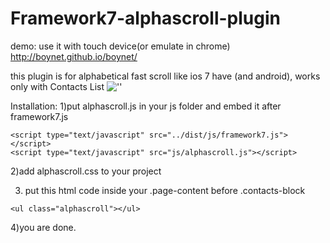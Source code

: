 Framework7-alphascroll-plugin
=============================
demo: use it with touch device(or emulate in chrome)
http://boynet.github.io/boynet/


this plugin is for alphabetical fast scroll like ios 7 have (and android), works only with Contacts List
![''](http://i58.tinypic.com/2608tmo.jpg)


Installation:
1)put alphascroll.js in your js folder and embed it after framework7.js
````
<script type="text/javascript" src="../dist/js/framework7.js"></script>
<script type="text/javascript" src="js/alphascroll.js"></script>
````


2)add alphascroll.css to your project


3) put this html code inside your .page-content before .contacts-block
````
<ul class="alphascroll"></ul>
````

4)you are done.
